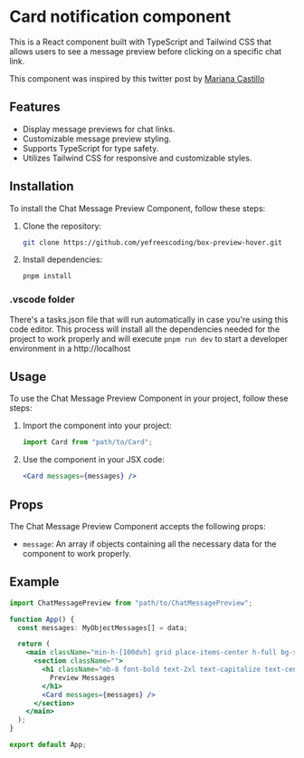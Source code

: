 # Card notification component

This is a React component built with TypeScript and Tailwind CSS that allows users to see a message preview before clicking on a specific chat link.

This component was inspired by this twitter post by
[Mariana Castillo](https://x.com/mrncst/status/1751958215833649393?s=20)

## Features

- Display message previews for chat links.
- Customizable message preview styling.
- Supports TypeScript for type safety.
- Utilizes Tailwind CSS for responsive and customizable styles.

## Installation

To install the Chat Message Preview Component, follow these steps:

1. Clone the repository:

   ```bash
   git clone https://github.com/yefreescoding/box-preview-hover.git
   ```

2. Install dependencies:

   ```bash
   pnpm install
   ```

### .vscode folder

There's a tasks.json file that will run automatically in case you're using this code editor. This process will install all the dependencies needed for the project to work properly and will execute `pnpm run dev` to start a developer environment in a http://localhost

## Usage

To use the Chat Message Preview Component in your project, follow these steps:

1. Import the component into your project:

   ```jsx
   import Card from "path/to/Card";
   ```

2. Use the component in your JSX code:

   ```jsx
   <Card messages={messages} />
   ```

## Props

The Chat Message Preview Component accepts the following props:

- `message`: An array if objects containing all the necessary data for the component to work properly.

## Example

```jsx
import ChatMessagePreview from "path/to/ChatMessagePreview";

function App() {
  const messages: MyObjectMessages[] = data;

  return (
    <main className="min-h-[100dvh] grid place-items-center h-full bg-slate-100">
      <section className="">
        <h1 className="mb-8 font-bold text-2xl text-capitalize text-center">
          Preview Messages
        </h1>
        <Card messages={messages} />
      </section>
    </main>
  );
}

export default App;
```
